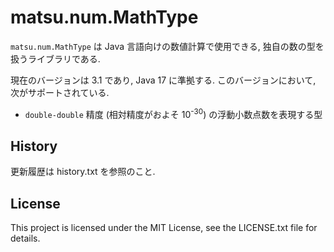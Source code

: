 # matsu.num.MathType
`matsu.num.MathType` は Java 言語向けの数値計算で使用できる, 
独自の数の型を扱うライブラリである.

現在のバージョンは 3.1 であり, Java 17 に準拠する.
このバージョンにおいて, 次がサポートされている.

- `double-double` 精度 (相対精度がおよそ 10<sup>-30</sup>) の浮動小数点数を表現する型

## History
更新履歴は history.txt を参照のこと.

## License
This project is licensed under the MIT License, see the LICENSE.txt file for details.

